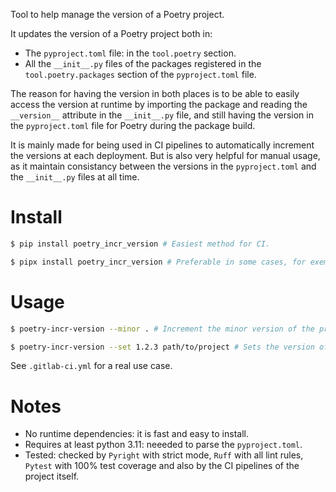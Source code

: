 Tool to help manage the version of a Poetry project.

It updates the version of a Poetry project both in:

-   The `pyproject.toml` file: in the `tool.poetry` section.
-   All the `__init__.py` files of the packages registered in the `tool.poetry.packages` section of the `pyproject.toml` file.

The reason for having the version in both places is to be able to easily access the version at runtime by importing the package and reading the `__version__` attribute in the `__init__.py` file, and still having the version in the `pyproject.toml` file for Poetry during the package build.

It is mainly made for being used in CI pipelines to automatically increment the versions at each deployment. But is also very helpful for manual usage, as it maintain consistancy between the versions in the `pyproject.toml` and the `__init__.py` files at all time.

# Install

```bash
$ pip install poetry_incr_version # Easiest method for CI.

$ pipx install poetry_incr_version # Preferable in some cases, for exemple to install globally on your machine.
```

# Usage

```bash
$ poetry-incr-version --minor . # Increment the minor version of the project in the current directory.

$ poetry-incr-version --set 1.2.3 path/to/project # Sets the version of the project inside path/to/project to '1.2.3'.
```

See `.gitlab-ci.yml` for a real use case.

# Notes

-   No runtime dependencies: it is fast and easy to install.
-   Requires at least python 3.11: neeeded to parse the `pyproject.toml`.
-   Tested: checked by `Pyright` with strict mode, `Ruff` with all lint rules, `Pytest` with 100% test coverage and also by the CI pipelines of the project itself.
